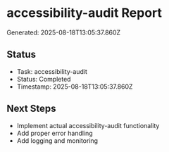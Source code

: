 # accessibility-audit Report

Generated: 2025-08-18T13:05:37.860Z

## Status
- Task: accessibility-audit
- Status: Completed
- Timestamp: 2025-08-18T13:05:37.860Z

## Next Steps
- Implement actual accessibility-audit functionality
- Add proper error handling
- Add logging and monitoring
